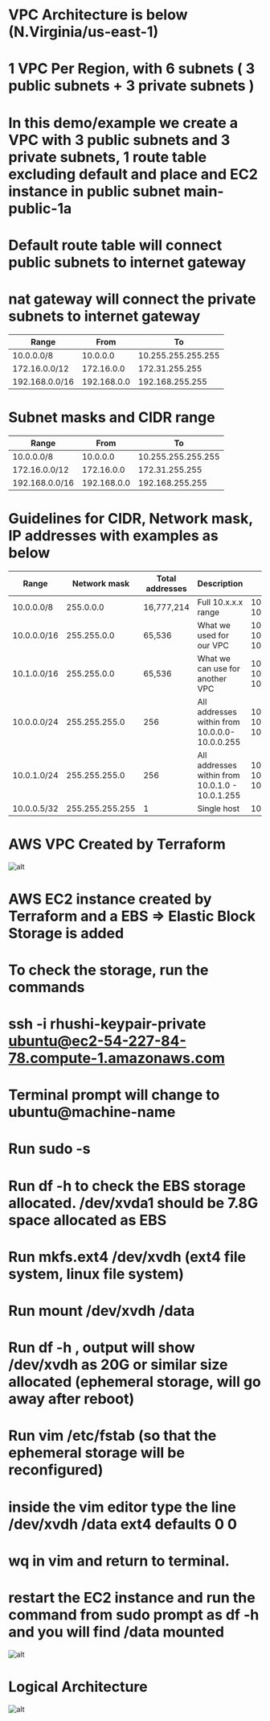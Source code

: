# VPC Architecture is below (N.Virginia/us-east-1)

# 1 VPC Per Region, with 6 subnets ( 3 public subnets + 3 private subnets )

# In this demo/example we create a VPC with 3 public subnets and 3 private subnets, 1 route table excluding default and place and EC2 instance in public subnet main-public-1a

# Default route table will connect public subnets to internet gateway

# nat gateway will connect the private subnets to internet gateway

| Range          | From        | To                 |
| -------------- | ----------- | ------------------ |
| 10.0.0.0/8     | 10.0.0.0    | 10.255.255.255.255 |
| 172.16.0.0/12  | 172.16.0.0  | 172.31.255.255     |
| 192.168.0.0/16 | 192.168.0.0 | 192.168.255.255    |

# Subnet masks and CIDR range

| Range          | From        | To                 |
| -------------- | ----------- | ------------------ |
| 10.0.0.0/8     | 10.0.0.0    | 10.255.255.255.255 |
| 172.16.0.0/12  | 172.16.0.0  | 172.31.255.255     |
| 192.168.0.0/16 | 192.168.0.0 | 192.168.255.255    |

# Guidelines for CIDR, Network mask, IP addresses with examples as below

| Range       | Network mask    | Total addresses | Description                                     | Examples                         |
| ----------- | --------------- | --------------- | ----------------------------------------------- | -------------------------------- |
| 10.0.0.0/8  | 255.0.0.0       | 16,777,214      | Full 10.x.x.x range                             | 10.0.0.1, 10.100.200.20          |
| 10.0.0.0/16 | 255.255.0.0     | 65,536          | What we used for our VPC                        | 10.0.5.1, 10.0.20.2 , 10.0.100.3 |
| 10.1.0.0/16 | 255.255.0.0     | 65,536          | What we can use for another VPC                 | 10.1.5.1, 10.1.20.2, 10.1.100.3  |
| 10.0.0.0/24 | 255.255.255.0   | 256             | All addresses within from 10.0.0.0-10.0.0.255   | 10.0.0.1, 10.0.0.2, 10.0.0.3     |
| 10.0.1.0/24 | 255.255.255.0   | 256             | All addresses within from 10.0.1.0 - 10.0.1.255 | 10.0.1.1, 10.0.1.2, 10.0.1.3     |
| 10.0.0.5/32 | 255.255.255.255 | 1               | Single host                                     | 10.0.0.5                         |

# AWS VPC Created by Terraform

![alt](./VPC-AWS.jpg)

# AWS EC2 instance created by Terraform and a EBS => Elastic Block Storage is added
# To check the storage, run the commands
# ssh -i rhushi-keypair-private ubuntu@ec2-54-227-84-78.compute-1.amazonaws.com
# Terminal prompt will change to ubuntu@machine-name
# Run sudo -s
# Run df -h to check the EBS storage allocated. /dev/xvda1 should be 7.8G space allocated as EBS
# Run mkfs.ext4 /dev/xvdh (ext4 file system, linux file system)
# Run mount /dev/xvdh /data
# Run df -h , output will show /dev/xvdh as 20G or similar size allocated (ephemeral storage, will go away after reboot)
# Run vim /etc/fstab (so that the ephemeral storage will be reconfigured)
# inside the vim editor type the line /dev/xvdh /data ext4 defaults 0 0
# wq in vim and return to terminal.
# restart the EC2 instance and run the command from sudo prompt as df -h and you will find /data mounted
![alt](./EC2-VPC.jpg)

# Logical Architecture

![alt](./vpc.drawio.svg)
